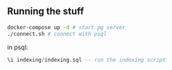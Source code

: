 ## Running the stuff

```bash
docker-compose up -d # start pg server
./connect.sh # connect with psql
```

in psql:
```sql
\i indexing/indexing.sql -- run the indexing script
```
